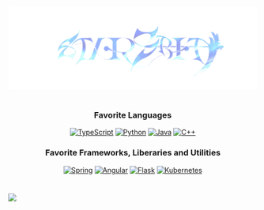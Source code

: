 <section>
<a href="https://starsbit.space/" target="_blank">
    <img src="starsbit_blue.png"/>
</a>
</section>

<h1></h1>

<section>
<h3 align="center">Favorite Languages</h3>
<p align="center">
    <a href="https://www.typescriptlang.org/" target="_blank"><img alt="TypeScript" src="https://img.shields.io/badge/TypeScript-007ACC?style=for-the-badge&logo=typescript&logoColor=white" /></a>
    <a href="https://www.python.org/" target="_blank"><img alt="Python" src="https://img.shields.io/badge/Python-14354C?style=for-the-badge&logo=python&logoColor=white"/></a>
    <a href="https://www.java.com/en/" target="_blank"><img alt="Java" src="https://img.shields.io/badge/Java-ED8B00?style=for-the-badge&logo=java&logoColor=white"/></a>
  <a href="https://cplusplus.com/" target="_blank"><img alt="C++" src="https://img.shields.io/badge/c++-%2300599C.svg?style=for-the-badge&logo=c%2B%2B&logoColor=white"/></a>
</p>
<h3 align="center">Favorite Frameworks, Liberaries and Utilities</h3>
<p align="center">
    <a href="https://spring.io/" target="_blank"><img alt="Spring" src="https://img.shields.io/badge/Spring-6DB33F?style=for-the-badge&logo=spring&logoColor=white"/></a>
    <a href="https://angular.io/" target="_blank"><img alt="Angular" src="https://img.shields.io/badge/Angular-DD0031?style=for-the-badge&logo=angular&logoColor=white"/></a>
    <a href="https://flask.palletsprojects.com/" target="_blank"><img alt="Flask" src="https://img.shields.io/badge/Flask-000000?style=for-the-badge&logo=flask&logoColor=white"/></a>
    <a href="https://kubernetes.io/" target="_blank"><img alt="Kubernetes" src="https://img.shields.io/static/v1?style=for-the-badge&message=Kubernetes&color=326CE5&logo=Kubernetes&logoColor=FFFFFF&label="/></a>
</p>

</section>

<h1></h1>

<section>
<a href="https://danbooru.donmai.us/posts/4428919" target="_blank">
    <img src="bernkastel_and_lambdadelta.jpg"/>
</a>
</section>
